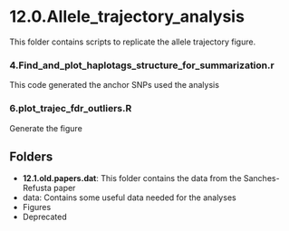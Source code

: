 # 12.0.Allele_trajectory_analysis

This folder contains scripts to replicate the allele trajectory figure.

### 4.Find_and_plot_haplotags_structure_for_summarization.r
This code generated the anchor SNPs used the analysis

### 6.plot_trajec_fdr_outliers.R
Generate the figure

## Folders
* **12.1.old.papers.dat**: This folder contains the data from the Sanches-Refusta paper
* data: Contains some useful data needed for the analyses
* Figures
* Deprecated
